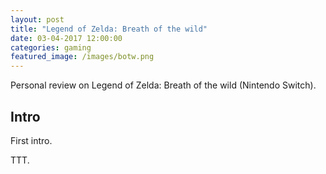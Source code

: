 ```yaml
---
layout: post
title: "Legend of Zelda: Breath of the wild"
date: 03-04-2017 12:00:00
categories: gaming
featured_image: /images/botw.png
---
```


Personal review on Legend of Zelda: Breath of the wild (Nintendo Switch).

## Intro

First intro.

TTT.
